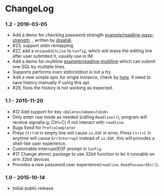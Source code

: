 # ChangeLog

### 1.2 - 2016-03-05

* Add a demo for checking password strength [example/readline-pass-strength](https://github.com/chzyer/readline/blob/master/example/readline-pass-strength/readline-pass-strength.go), , written by [@sahib](https://github.com/sahib)
* #23, support stdin remapping
* #27, add a `UniqueEditLine` to `Config`, which will erase the editing line after user submited it, usually use in IM.
* Add a demo for multiline [example/readline-multiline](https://github.com/chzyer/readline/blob/master/example/readline-multiline/readline-multiline.go) which can submit one SQL by multiple lines.
* Supports performs even stdin/stdout is not a tty.
* Add a new simple apis for single instance, check by [here](https://github.com/chzyer/readline/blob/master/std.go). It need to save history manually if using this api.
* #28, fixes the history is not working as expected.

### 1.1 - 2015-11-20

* #12 Add support for key `<Delete>`/`<Home>`/`<End>`
* Only enter raw mode as needed (calling `Readline()`), program will receive signal(e.g. Ctrl+C) if not interact with `readline`.
* Bugs fixed for `PrefixCompleter`
* Press `Ctrl+D` in empty line will cause `io.EOF` in error, Press `Ctrl+C` in anytime will cause `ErrInterrupt` instead of `io.EOF`, this will privodes a shell-like user experience.
* Customable Interrupt/EOF prompt in `Config`
* #17 Change atomic package to use 32bit function to let it runnable on arm 32bit devices
* Provides a new password user experience(`readline.ReadPasswordEx()`).

### 1.0 - 2015-10-14

* Initial public release.
